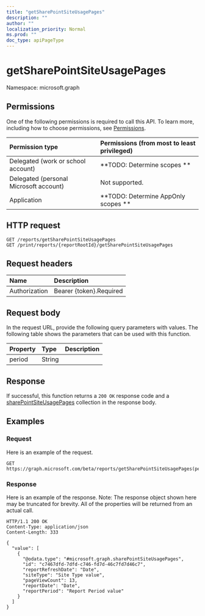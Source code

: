```yaml
---
title: "getSharePointSiteUsagePages"
description: ""
author: ""
localization_priority: Normal
ms.prod: ""
doc_type: apiPageType
---
```


# getSharePointSiteUsagePages

Namespace: microsoft.graph



## Permissions
One of the following permissions is required to call this API. To learn more, including how to choose permissions, see [Permissions](/concepts/permissions-reference.md).

|Permission type|Permissions (from most to least privileged)|
|:---|:---|
|Delegated (work or school account)|**TODO: Determine scopes **|
|Delegated (personal Microsoft account)|Not supported.|
|Application|**TODO: Determine AppOnly scopes **|

## HTTP request
<!-- {
  "blockType": "ignored"
}
-->
``` http
GET /reports/getSharePointSiteUsagePages
GET /print/reports/{reportRootId}/getSharePointSiteUsagePages
```

## Request headers
|Name|Description|
|:---|:---|
|Authorization|Bearer {token}.Required|

## Request body
In the request URL, provide the following query parameters with values.
The following table shows the parameters that can be used with this function.

|Property|Type|Description|
|:---|:---|:---|
|period|String||



## Response
If successful, this function returns a `200 OK` response code and a [sharePointSiteUsagePages](../resources/sharepointsiteusagepages.md) collection in the response body.

## Examples

### Request
Here is an example of the request.
<!-- {
  "blockType": "request",
  "name": "reportroot_getsharepointsiteusagepages"
}
-->
``` http
GET https://graph.microsoft.com/beta/reports/getSharePointSiteUsagePages(period='parameterValue')
```

### Response
Here is an example of the response. Note: The response object shown here may be truncated for brevity. All of the properties will be returned from an actual call.
<!-- {
  "blockType": "response",
  "truncated": true,
  "@odata.type": "collection(microsoft.graph.sharepointsiteusagepages)"
}
-->
``` http
HTTP/1.1 200 OK
Content-Type: application/json
Content-Length: 333

{
  "value": [
    {
      "@odata.type": "#microsoft.graph.sharePointSiteUsagePages",
      "id": "c7467dfd-7dfd-c746-fd7d-46c7fd7d46c7",
      "reportRefreshDate": "Date",
      "siteType": "Site Type value",
      "pageViewCount": 13,
      "reportDate": "Date",
      "reportPeriod": "Report Period value"
    }
  ]
}
```

